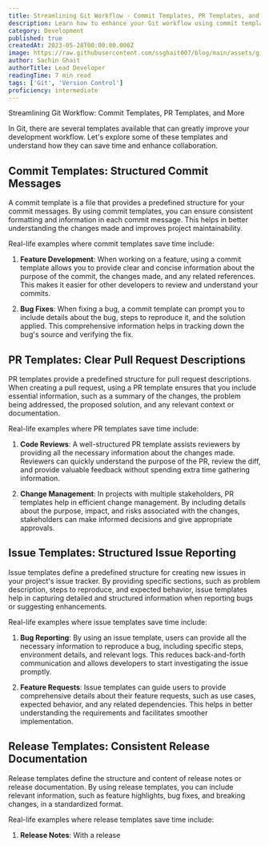 ```yaml
---
title: Streamlining Git Workflow - Commit Templates, PR Templates, and More
description: Learn how to enhance your Git workflow using commit templates, PR templates, issue templates, and release templates. Discover their uses and real-life examples where these templates save time and improve collaboration.
category: Development
published: true
createdAt: 2023-05-28T00:00:00.000Z
image: https://raw.githubusercontent.com/ssghait007/blog/main/assets/git-templates.webp
author: Sachin Ghait
authorTitle: Lead Developer
readingTime: 7 min read
tags: ['Git', 'Version Control']
proficiency: intermediate
---
```


Streamlining Git Workflow: Commit Templates, PR Templates, and More

In Git, there are several templates available that can greatly improve your development workflow. Let's explore some of these templates and understand how they can save time and enhance collaboration.

## Commit Templates: Structured Commit Messages

A commit template is a file that provides a predefined structure for your commit messages. By using commit templates, you can ensure consistent formatting and information in each commit message. This helps in better understanding the changes made and improves project maintainability. 

Real-life examples where commit templates save time include:

1. **Feature Development**: When working on a feature, using a commit template allows you to provide clear and concise information about the purpose of the commit, the changes made, and any related references. This makes it easier for other developers to review and understand your commits.

2. **Bug Fixes**: When fixing a bug, a commit template can prompt you to include details about the bug, steps to reproduce it, and the solution applied. This comprehensive information helps in tracking down the bug's source and verifying the fix.

## PR Templates: Clear Pull Request Descriptions

PR templates provide a predefined structure for pull request descriptions. When creating a pull request, using a PR template ensures that you include essential information, such as a summary of the changes, the problem being addressed, the proposed solution, and any relevant context or documentation.

Real-life examples where PR templates save time include:

1. **Code Reviews**: A well-structured PR template assists reviewers by providing all the necessary information about the changes made. Reviewers can quickly understand the purpose of the PR, review the diff, and provide valuable feedback without spending extra time gathering information.

2. **Change Management**: In projects with multiple stakeholders, PR templates help in efficient change management. By including details about the purpose, impact, and risks associated with the changes, stakeholders can make informed decisions and give appropriate approvals.

## Issue Templates: Structured Issue Reporting

Issue templates define a predefined structure for creating new issues in your project's issue tracker. By providing specific sections, such as problem description, steps to reproduce, and expected behavior, issue templates help in capturing detailed and structured information when reporting bugs or suggesting enhancements.

Real-life examples where issue templates save time include:

1. **Bug Reporting**: By using an issue template, users can provide all the necessary information to reproduce a bug, including specific steps, environment details, and relevant logs. This reduces back-and-forth communication and allows developers to start investigating the issue promptly.

2. **Feature Requests**: Issue templates can guide users to provide comprehensive details about their feature requests, such as use cases, expected behavior, and any related dependencies. This helps in better understanding the requirements and facilitates smoother implementation.

## Release Templates: Consistent Release Documentation

Release templates define the structure and content of release notes or release documentation. By using release templates, you can include relevant information, such as feature highlights, bug fixes, and breaking changes, in a standardized format.

Real-life examples where release templates save time include:

1. **Release Notes**: With a release
